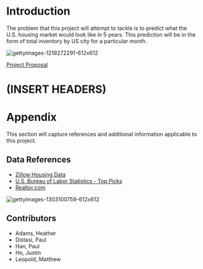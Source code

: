 # Introduction
The problem that this project will attempt to tackle is to predict what the U.S. housing market would look like in 5 years. This prediction will be in the form of total inventory by US city for a particular month.

   ![gettyimages-1219272291-612x612](https://user-images.githubusercontent.com/112498067/222026789-b7866f2f-778b-43fa-9b1a-8205f689249b.jpg)

[Project Proposal](https://docs.google.com/document/d/1xqcCmtrioxThe1zX2F1_XzJN-4-UOv9txNYIFMb7ytQ/edit)

# (INSERT HEADERS)

# Appendix
This section will capture references and additional information applicable to this project.

## Data References
- [Zillow Housing Data](https://www.zillow.com/research/data/)
- [U.S. Bureau of Labor Statistics - Top Picks](https://data.bls.gov/cgi-bin/surveymost?la)
- [Realtor.com](https://www.realtor.com/research/data/)

![gettyimages-1303100759-612x612](https://user-images.githubusercontent.com/112498067/222028641-f8ac4cde-a3c3-48f3-a818-6d7f6753a32e.jpg)


## Contributors
- Adams, Heather
- Distasi, Paul
- Han, Paul
- Ho, Justin
- Leopold, Matthew
